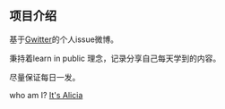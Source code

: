 ## 项目介绍

基于[Gwitter](https://github.com/SimonAKing/Gwitter)的个人issue微博。

秉持着learn in public 理念，记录分享自己每天学到的内容。

尽量保证每日一发。

who am I? [It's Alicia](https://github.com/janice143)
